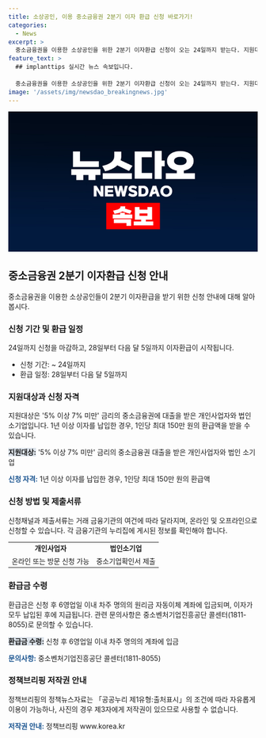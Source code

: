 ```yaml
---
title: 소상공인, 이용 중소금융권 2분기 이자 환급 신청 바로가기!
categories:
  - News
excerpt: >
  중소금융권을 이용한 소상공인을 위한 2분기 이자환급 신청이 오는 24일까지 받는다. 지원대상은 '5% 이상 7% 미만' 금리의 사업자대출을 받은 중소금융권 소기업과 개인사업자다. 이자를 1년 이상 납입한 사실만 확인되면 1인당 최대 150만 원을 환급받을 수 있다. 환급신청은 거래 금융기관 누리집에서 가능하며, 필요서류는 차주의 상황에 따라 다를 수 있다.환급금은 6영업일 이내 차주 명의의 원리금 자동이체 계좌에 입금되며, 관련 문의는 중소벤처기업진흥공단 콜센터로 가능하다.
feature_text: >
  ## implanttips 실시간 뉴스 속보입니다.

  중소금융권을 이용한 소상공인을 위한 2분기 이자환급 신청이 오는 24일까지 받는다. 지원대상은 '5% 이상 7% 미만' 금리의 사업자대출을 받은 중소금융권 소기업과 개인사업자다. 이자를 1년 이상 납입한 사실만 확인되면 1인당 최대 150만 원을 환급받을 수 있다. 환급신청은 거래 금융기관 누리집에서 가능하며, 필요서류는 차주의 상황에 따라 다를 수 있다.환급금은 6영업일 이내 차주 명의의 원리금 자동이체 계좌에 입금되며, 관련 문의는 중소벤처기업진흥공단 콜센터로 가능하다.
image: '/assets/img/newsdao_breakingnews.jpg'
---
```


<p><img src="/assets/img/newsdao_breakingnews.jpg" alt="implanttips 속보" /></p>

<h2 data-ke-size="size26">중소금융권 2분기 이자환급 신청 안내</h2>

<p data-ke-size="size16">중소금융권을 이용한 소상공인들이 2분기 이자환급을 받기 위한 신청 안내에 대해 알아봅시다.</p>

<h3><b>신청 기간 및 환급 일정</b></h3>

<p data-ke-size="size16">24일까지 신청을 마감하고, 28일부터 다음 달 5일까지 이자환급이 시작됩니다.</p>

<ul>
  <li>신청 기간: ~ 24일까지</li>
  <li>환급 일정: 28일부터 다음 달 5일까지</li>
</ul>

<h3><b>지원대상과 신청 자격</b></h3>

<p data-ke-size="size16">지원대상은 '5% 이상 7% 미만' 금리의 중소금융권에 대출을 받은 개인사업자와 법인 소기업입니다. 1년 이상 이자를 납입한 경우, 1인당 최대 150만 원의 환급액을 받을 수 있습니다.</p>

<p><b><span style="background-color: #21538527;">지원대상:</span></b> '5% 이상 7% 미만' 금리의 중소금융권 대출을 받은 개인사업자와 법인 소기업</p>

<p><b><span style="color: #1a5490;">신청 자격:</span></b> 1년 이상 이자를 납입한 경우, 1인당 최대 150만 원의 환급액</p>

<h3><b>신청 방법 및 제출서류</b></h3>

<p data-ke-size="size16">신청채널과 제출서류는 거래 금융기관의 여건에 따라 달라지며, 온라인 및 오프라인으로 신청할 수 있습니다. 각 금융기관의 누리집에 게시된 정보를 확인해야 합니다.</p>

<table>
  <tr>
    <td style="text-align: center; height: 17px;"><b>개인사업자</b></td>
    <td style="text-align: center; height: 17px;"><b>법인소기업</b></td>
  </tr>
  <tr>
    <td style="text-align: center; height: 17px;">온라인 또는 방문 신청 가능</td>
    <td style="text-align: center; height: 17px;">중소기업확인서 제출</td>
  </tr>
</table>

<h3><b>환급금 수령</b></h3>

<p data-ke-size="size16">환급금은 신청 후 6영업일 이내 차주 명의의 원리금 자동이체 계좌에 입금되며, 이자가 모두 납입된 후에 지급됩니다. 관련 문의사항은 중소벤처기업진흥공단 콜센터(1811-8055)로 문의할 수 있습니다.</p>

<p><b><span style="background-color: #21538527;">환급금 수령:</span></b> 신청 후 6영업일 이내 차주 명의의 계좌에 입금</p>

<p><b><span style="color: #1a5490;">문의사항:</span></b> 중소벤처기업진흥공단 콜센터(1811-8055)</p>

<h3><b>정책브리핑 저작권 안내</b></h3>

<p data-ke-size="size16">정책브리핑의 정책뉴스자료는 「공공누리 제1유형:출처표시」의 조건에 따라 자유롭게 이용이 가능하나, 사진의 경우 제3자에게 저작권이 있으므로 사용할 수 없습니다.</p>

<p><b><span style="color: #1a5490;">저작권 안내:</span></b> 정책브리핑 www.korea.kr</p>

<p data-ke-size="size16">&nbsp;</p>

